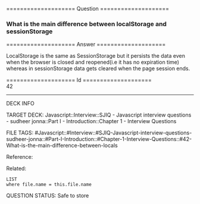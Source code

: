 ==================== Question ====================  

### What is the main difference between localStorage and sessionStorage  

==================== Answer ====================  

LocalStorage is the same as SessionStorage but it persists the data even when
the browser is closed and reopened(i.e it has no expiration time) whereas in
sessionStorage data gets cleared when the page session ends.

==================== Id ====================  
42
<!--ID: 1707879888842-->

---

DECK INFO

TARGET DECK: Javascript::Interview::SJIQ - Javascript interview questions - sudheer jonna::Part I - Introduction::Chapter 1 - Interview Questions

FILE TAGS: #Javascript::#Interview::#SJIQ-Javascript-interview-questions-sudheer-jonna::#Part-I-Introduction::#Chapter-1-Interview-Questions::#42-What-is-the-main-difference-between-locals

Reference:

Related:

```dataview
LIST
where file.name = this.file.name
```
QUESTION STATUS: Safe to store
